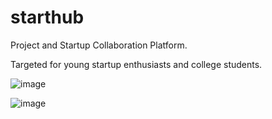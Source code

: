 # starthub
Project and Startup Collaboration Platform.

Targeted for young startup enthusiasts and college students.

![image](https://github.com/user-attachments/assets/931cb8db-f081-42af-afad-093c0a3ec1c0)

![image](https://github.com/user-attachments/assets/ac464c9b-30a2-4330-bf03-9230a6ce55d6)